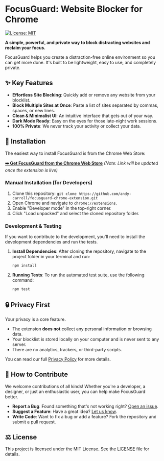 # FocusGuard: Website Blocker for Chrome

[![License: MIT](https://img.shields.io/badge/License-MIT-yellow.svg)](https://opensource.org/licenses/MIT)

**A simple, powerful, and private way to block distracting websites and reclaim your focus.**

FocusGuard helps you create a distraction-free online environment so you can get more done. It's built to be lightweight, easy to use, and completely private.

<!-- You can replace this with a real screenshot or GIF later -->
<!-- ![FocusGuard Screenshot](link-to-your-screenshot.png) -->

## ✨ Key Features

* **Effortless Site Blocking**: Quickly add or remove any website from your blocklist.
* **Block Multiple Sites at Once**: Paste a list of sites separated by commas, spaces, or new lines.
* **Clean & Minimalist UI**: An intuitive interface that gets out of your way.
* **Dark Mode Ready**: Easy on the eyes for those late-night work sessions.
* **100% Private**: We never track your activity or collect your data.

## 🚀 Installation

The easiest way to install FocusGuard is from the Chrome Web Store:

**[➡️ Get FocusGuard from the Chrome Web Store](https://chrome.google.com/webstore/category/extensions)**
*(Note: Link will be updated once the extension is live)*

### Manual Installation (for Developers)

1. Clone this repository: `git clone https://github.com/andy-carroll/focusguard-chrome-extension.git`
2. Open Chrome and navigate to `chrome://extensions`.
3. Enable "Developer mode" in the top-right corner.
4. Click "Load unpacked" and select the cloned repository folder.

### Development & Testing

If you want to contribute to the development, you'll need to install the development dependencies and run the tests.

1. **Install Dependencies**: After cloning the repository, navigate to the project folder in your terminal and run:

   ```bash
   npm install
   ```

2. **Running Tests**: To run the automated test suite, use the following command:

   ```bash
   npm test
   ```

## 🔒 Privacy First

Your privacy is a core feature.

* The extension **does not** collect any personal information or browsing data.
* Your blocklist is stored locally on your computer and is never sent to any server.
* There are no analytics, trackers, or third-party scripts.

You can read our full [Privacy Policy](PRIVACY_POLICY.md) for more details.

## 🤝 How to Contribute

We welcome contributions of all kinds! Whether you're a developer, a designer, or just an enthusiastic user, you can help make FocusGuard better.

* **Report a Bug**: Found something that's not working right? [Open an issue](https://github.com/andy-carroll/focusguard-chrome-extension/issues).
* **Suggest a Feature**: Have a great idea? [Let us know](https://github.com/andy-carroll/focusguard-chrome-extension/issues).
* **Write Code**: Want to fix a bug or add a feature? Fork the repository and submit a pull request.

## ⚖️ License

This project is licensed under the MIT License. See the [LICENSE](LICENSE) file for details.
